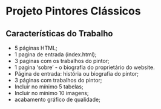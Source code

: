 # Projeto Pintores Clássicos

## Características do Trabalho

- 5 páginas HTML;
- 1 pagina de entrada (index.html);
- 3 paginas com os trabalhos do pintor;
- 1 pagina ‘sobre’ - o biografia do proprietário do website.
- Página de entrada: história ou biografia do pintor;
- 3 páginas com trabalhos do pintor;
- Incluir no mínimo 5 tabelas;
- Incluir no mínimo 10 imagens;
- acabamento gráfico de qualidade;
